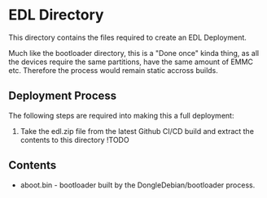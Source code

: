 # EDL Directory

This directory contains the files required to create an EDL Deployment.

Much like the bootloader directory, this is a "Done once" kinda thing, as all the devices require the same partitions, have the same amount of EMMC etc. Therefore the process would remain static accross builds.

## Deployment Process

The following steps are required into making this a full deployment:
1. Take the edl.zip file from the latest Github CI/CD build and extract the contents to this directory
!TODO

## Contents
* aboot.bin - bootloader built by the DongleDebian/bootloader process.
